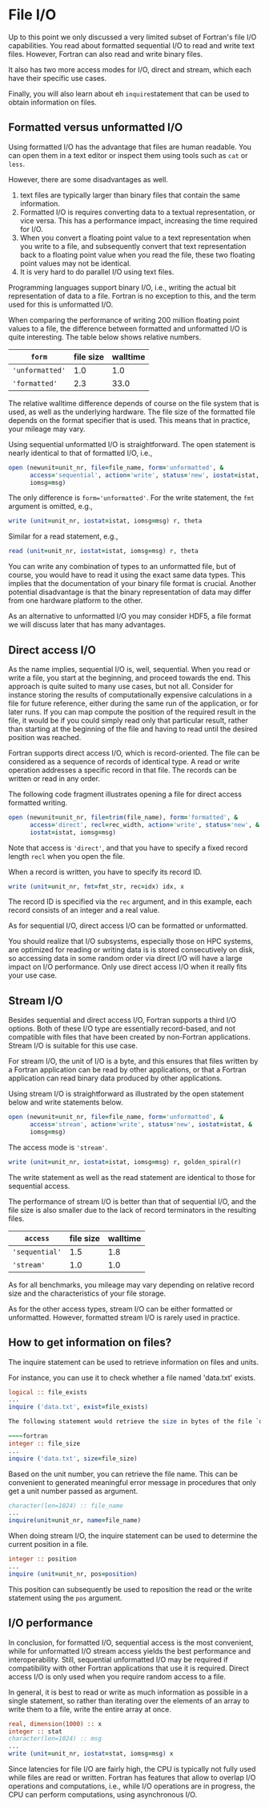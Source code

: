 # File I/O

Up to this point we only discussed a very limited subset of Fortran's file I/O
capabilities.  You read about formatted sequential I/O to read and write text
files.  However, Fortran can also read and write binary files.

It also has two more access modes for I/O, direct and stream, which each have
their specific use cases.

Finally, you will also learn about eh `inquire`statement that can be used to
obtain information on files.


## Formatted versus unformatted I/O

Using formatted I/O has the advantage that files are human readable. You can
open them in a text editor or inspect them using tools such as `cat` or
`less`.

However, there are some disadvantages as well.
1. text files are typically larger than binary files that contain the same
   information.
1. Formatted I/O is requires converting data to a textual representation,
   or vice versa.  This has a performance impact, increasing the time
   required for I/O.
1. When you convert a floating point value to a text representation when you
   write to a file, and subsequently convert that text representation back to
   a floating point value when you read the file, these two floating point
   values may not be identical.
1. It is very hard to do parallel I/O using text files.

Programming languages support binary I/O, i.e., writing the actual bit
representation of data to a file.  Fortran is no exception to this, and the
term used for this is unformatted I/O.

When comparing the performance of writing 200 million floating point values
to a file, the difference between formatted and unformatted I/O is quite
interesting.  The table below shows relative numbers.

| `form`          | file size | walltime |
|-----------------|-----------|----------|
| `'unformatted'` | 1.0       |  1.0     |
| `'formatted'`   | 2.3       | 33.0     |

The relative walltime difference depends of course on the file system that
is used, as well as the underlying hardware.  The file size of the formatted
file depends on the format specifier that is used.  This means that
in practice, your mileage may vary.

Using sequential unformatted I/O is straightforward.  The open statement is
nearly identical to that of formatted I/O, i.e.,

~~~~fortran
open (newunit=unit_nr, file=file_name, form='unformatted', &
      access='sequential', action='write', status='new', iostat=istat, &
      iomsg=msg)
~~~~

The only difference is `form='unformatted'`.  For the write statement, the
`fmt` argument is omitted, e.g.,

~~~~fortran
write (unit=unit_nr, iostat=istat, iomsg=msg) r, theta
~~~~

Similar for a read statement, e.g.,

~~~~fortran
read (unit=unit_nr, iostat=istat, iomsg=msg) r, theta
~~~~

You can write any combination of types to an unformatted file, but of course,
you would have to read it using the exact same data types.  This implies that
the documentation of your binary file format is crucial.  Another potential
disadvantage is that the binary representation of data may differ from one
hardware platform to the other.

As an alternative to unformatted I/O you may consider HDF5, a file format we
will discuss later that has many advantages.


## Direct access I/O

As the name implies, sequential I/O is, well, sequential.  When you read or
write a file, you start at the beginning, and proceed towards the end.  This
approach is quite suited to many use cases, but not all.  Consider for
instance storing the results of computationally expensive calculations in a
file for future reference, either during the same run of the application, or
for later runs.  If you can map compute the position of the required result
in the file, it would be if you could simply read only that particular result,
rather than starting at the beginning of the file and having to read until
the desired position was reached.

Fortran supports direct access I/O, which is record-oriented. The file can be
considered as a sequence of records of identical type.  A read or write
operation addresses a specific record in that file.  The records can be written
or read in any order.

The following code fragment illustrates opening a file for direct access
formatted writing.

~~~~fortran
open (newunit=unit_nr, file=trim(file_name), form='formatted', &
      access='direct', recl=rec_width, action='write', status='new', &
      iostat=istat, iomsg=msg)
~~~~

Note that access is `'direct'`, and that you have to specify a fixed
record length `recl` when you open the file.

When a record is written, you have to specify its record ID.

~~~~fortran
write (unit=unit_nr, fmt=fmt_str, rec=idx) idx, x
~~~~

The record ID is specified via the `rec` argument, and in this example, each 
record consists of an integer and a real value.

As for sequential I/O, direct access I/O can be formatted or unformatted.

You should realize that I/O subsystems, especially those on HPC systems, are
optimized for reading or writing data is is stored consecutively on disk, so
accessing data in some random order via direct I/O will have a large impact
on I/O performance.  Only use direct access I/O when it really fits your use
case.


## Stream I/O

Besides sequential and direct access I/O, Fortran supports a third I/O options.
Both of these I/O type are essentially record-based, and not compatible with
files that have been created by non-Fortran applications.  Stream I/O is
suitable for this use case.

For stream I/O, the unit of I/O is a byte, and this ensures that files written
by a Fortran application can be read by other applications, or that a Fortran
application can read binary data produced by other applications.

Using stream I/O is straightforward as illustrated by the open statement
below and write statements below.

~~~~fortran
open (newunit=unit_nr, file=file_name, form='unformatted', &
      access='stream', action='write', status='new', iostat=istat, &
      iomsg=msg)
~~~~

The access mode is `'stream'`.

~~~~fortran
write (unit=unit_nr, iostat=istat, iomsg=msg) r, golden_spiral(r)
~~~~

The write statement as well as the read statement are identical to those for
sequential access.

The performance of stream I/O is better than that of sequential I/O, and the
file size is also smaller due to the lack of record terminators in the
resulting files.

| `access`       | file size | walltime |
|----------------|-----------|----------|
| `'sequential'` | 1.5       |  1.8     |
| `'stream'`     | 1.0       |  1.0     |

As for all benchmarks, you mileage may vary depending on relative record
size and the characteristics of your file storage.

As for the other access types, stream I/O can be either formatted or
unformatted.  However, formatted stream I/O is rarely used in practice.


## How to get information on files?

The inquire statement can be used to retrieve information on files and units.

For instance, you can use it to check whether a file named 'data.txt' exists.

~~~~fortran
logical :: file_exists
...
inquire ('data.txt', exist=file_exists)

The following statement would retrieve the size in bytes of the file `data.txt`.

~~~~fortran
integer :: file_size
...
inquire ('data.txt', size=file_size)
~~~~

Based on the unit number, you can retrieve the file name.  This can be
convenient to generated meaningful error message in procedures that only get a
unit number passed as argument.

~~~~fortran
character(len=1024) :: file_name
...
inquire(unit=unit_nr, name=file_name)
~~~~

When doing stream I/O, the inquire statement can be used to determine the
current position in a file.

~~~~fortran
integer :: position
...
inquire (unit=unit_nr, pos=position)
~~~~

This position can subsequently be used to reposition the read or the
write statement using the `pos` argument.

## I/O performance

In conclusion, for formatted I/O, sequential access is the most convenient,
while for unformatted I/O stream access yields the best performance and
interoperability.  Still, sequential unformatted I/O may be required if
compatibility with other Fortran applications that use it is required.
Direct access I/O is only used when you require random access to a file.

In general, it is best to read or write as much  information as possible in a
single statement, so rather than iterating over the elements of an array to
write them to a file, write the entire array at once.

~~~~fortran
real, dimension(1000) :: x
integer :: stat
character(len=1024) :: msg
...
write (unit=unit_nr, iostat=stat, iomsg=msg) x
~~~~

Since latencies for file I/O are fairly high, the CPU is typically not fully
used while files are read or written.  Fortran has features that allow to
overlap I/O operations and computations, i.e., while I/O operations are in
progress, the CPU can perform computations, using asynchronous I/O.
